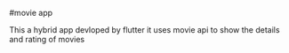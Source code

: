 #movie app

This a hybrid app devloped by flutter it uses movie api to show the details and rating of movies
